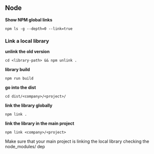 
## Node

**Show NPM global links**

```
npm ls -g --depth=0 --link=true
```

### Link a local library

**unlink the old version**

```
cd <library-path> && npm unlink .
```

**library build**

```
npm run build
```

**go into the dist**

```
cd dist/<company>/<project>/
```

**link the library globally**

```
npm link .
```

**link the library in the main project**

```
npm link <company>/<project>
```

Make sure that your main project is linking the local library checking the node_modules/ dep
